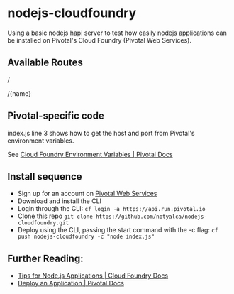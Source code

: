# nodejs-cloudfoundry
Using a basic nodejs hapi server to test how easily nodejs applications can be installed on Pivotal's Cloud Foundry (Pivotal Web Services).

## Available Routes
/

/{name}

## Pivotal-specific code
index.js line 3 shows how to get the host and port from Pivotal's environment variables.

 See [Cloud Foundry Environment Variables | Pivotal Docs](http://docs.run.pivotal.io/devguide/deploy-apps/environment-variable.html)

## Install sequence
* Sign up for an account on [Pivotal Web Services](https://run.pivotal.io/)
* Download and install the CLI
* Login through the CLI: `cf login -a https://api.run.pivotal.io`
* Clone this repo `git clone https://github.com/notyalca/nodejs-cloudfoundry.git
`
* Deploy using the CLI, passing the start command with the -c flag: `cf push nodejs-cloudfoundry -c "node index.js"` 

## Further Reading:
* [Tips for Node.js Applications | Cloud Foundry Docs](http://docs.cloudfoundry.org/buildpacks/node/node-tips.html)
* [Deploy an Application | Pivotal Docs](http://docs.run.pivotal.io/devguide/deploy-apps/deploy-app.html)
